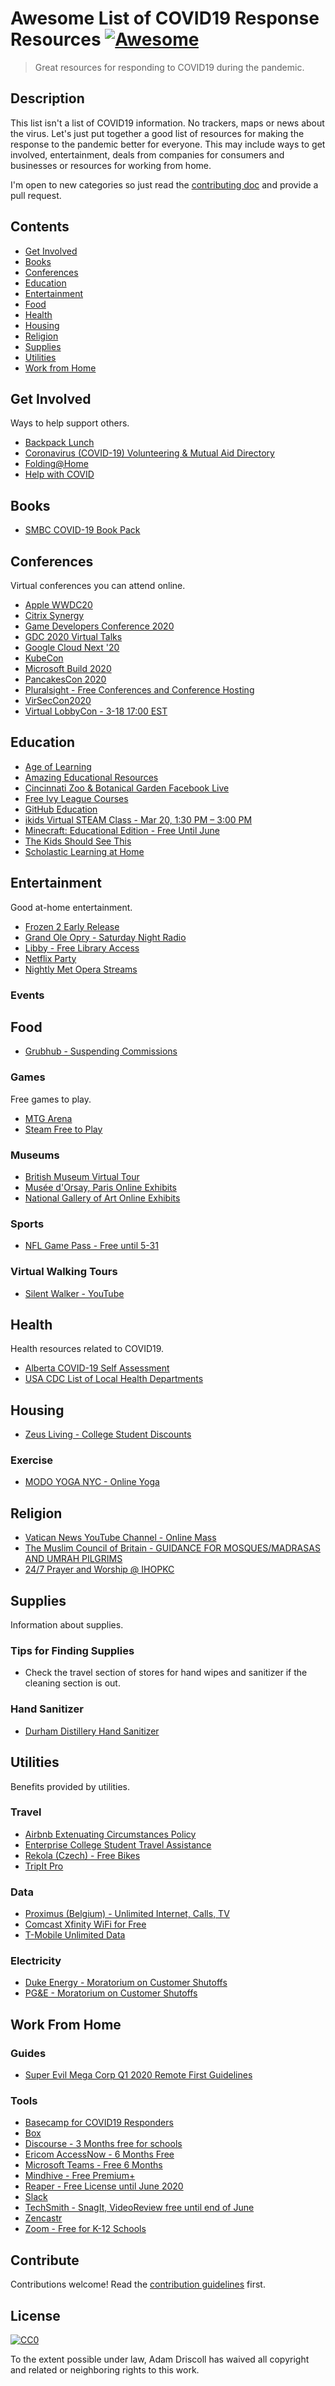 # Awesome List of COVID19 Response Resources [![Awesome](https://awesome.re/badge.svg)](https://awesome.re)

> Great resources for responding to COVID19 during the pandemic. 

## Description

This list isn't a list of COVID19 information. No trackers, maps or news about the virus. Let's just put together a good list of resources for making the response to the pandemic better for everyone.  This may include ways to get involved, entertainment, deals from companies for consumers and businesses or resources for working from home. 

I'm open to new categories so just read the [contributing doc](contributing.md) and provide a pull request. 

## Contents

- [Get Involved](#get-involved)
- [Books](#books)
- [Conferences](#conferences)
- [Education](#education)
- [Entertainment](#entertainment)
- [Food](#food)
- [Health](#health)
- [Housing](#housing)
- [Religion](#religion)
- [Supplies](#supplies)
- [Utilities](#utilities)
- [Work from Home](#work-from-home)

## Get Involved

Ways to help support others. 

- [Backpack Lunch](https://app.backpacklunch.com/)
- [Coronavirus (COVID-19) Volunteering & Mutual Aid Directory](https://www.coronavolunteer.org/)
- [Folding@Home](https://github.com/FoldingAtHome/coronavirus)
- [Help with COVID](https://helpwithcovid.com/)

## Books

- [SMBC COVID-19 Book Pack](https://www.smbc-comics.com/covid/)

## Conferences

Virtual conferences you can attend online. 

- [Apple WWDC20](https://developer.apple.com/wwdc20/)
- [Citrix Synergy](https://www.citrix.com/blogs/2020/03/17/update-on-citrix-synergy-2020/)
- [Game Developers Conference 2020](https://gdconf.com/news/game-developers-conference-2020-announces-virtual-awards-and-talk-schedule)
- [GDC 2020 Virtual Talks](https://www.twitch.tv/GDC)
- [Google Cloud Next '20](https://cloud.withgoogle.com/next/sf)
- [KubeCon](https://events.linuxfoundation.org/kubecon-cloudnativecon-europe/)
- [Microsoft Build 2020](https://www.microsoft.com/en-us/build)
- [PancakesCon 2020](https://tisiphone.net/2020/03/15/pancakescon-2020-quarantine-edition/)
- [Pluralsight - Free Conferences and Conference Hosting](https://learn.pluralsight.com/conference-offers/2020/conferences)
- [VirSecCon2020](https://virseccon.com/)
- [Virtual LobbyCon - 3-18 17:00 EST](https://twitter.com/RayRedacted/status/1240346151167168514?s=20)

## Education 

- [Age of Learning](https://thejournal.com/articles/2020/03/12/age-of-learning-offers-free-access-for-elementary-schools-affected-by-coronavirus.aspx)
- [Amazing Educational Resources](http://www.amazingeducationalresources.com/)
- [Cincinnati Zoo & Botanical Garden Facebook Live](https://www.facebook.com/cincinnatizoo/posts/10158043843010479?hc_location=ufi)
- [Free Ivy League Courses](https://www.freecodecamp.org/news/ivy-league-free-online-courses-a0d7ae675869/?fbclid=IwAR2cV8gDyCjQQDdAyo-PsT8Xu9dNmeBHTqj2a7fBpC2weUsWF69dy9ylur4) 
- [GitHub Education](https://education.github.com/benefits)
- [ikids Virtual STEAM Class - Mar 20, 1:30 PM – 3:00 PM](https://www.thespur.com/events/ikids-virtual-steam-class?utm_medium=social&utm_source=twitter&utm_campaign=postfity&utm_content=postfityd2725)
- [Minecraft: Educational Edition - Free Until June](https://education.minecraft.net/blog/microsoft-extends-access-to-minecraft-education-edition-and-resources-to-support-remote-learning)
- [The Kids Should See This](https://thekidshouldseethis.com/)
- [Scholastic Learning at Home](https://classroommagazines.scholastic.com/support/learnathome.html)

## Entertainment

Good at-home entertainment. 

- [Frozen 2 Early Release](https://movies.disney.com/watch-at-home)
- [Grand Ole Opry - Saturday Night Radio](https://www.opry.com/covid19/?2020-03-14-1140)
- [Libby - Free Library Access](https://apps.apple.com/app/id1076402606?fbclid=IwAR1KghNvPWqreuKvjJwg2xN0POCxRxkp019YtzTGsACRXAO_mEp-5rOTYBo)
- [Netflix Party](https://www.netflixparty.com/)
- [Nightly Met Opera Streams](https://www.metopera.org/about/press-releases/met-to-launch-nightly-met-opera-streams-a-free-series-of-encore-live-in-hd-presentations-streamed-on-the-company-website-during-the-coronavirus-closure/)

### Events

## Food

- [Grubhub - Suspending Commissions](https://media.grubhub.com/media/press-releases/press-release-details/2020/Grubhub-and-Major-Cities-Across-the-US-Launch-Economic-Relief-Effort-up-to-100-Million-for-Independent-Restaurants-and-Delivery-Partners-Impacted-by-COVID-19/default.aspx)

### Games 

Free games to play. 

- [MTG Arena](https://magic.wizards.com/en/mtgarena)
- [Steam Free to Play](https://store.steampowered.com/genre/Free%20to%20Play/)

### Museums

- [British Museum Virtual Tour](https://britishmuseum.withgoogle.com/)
- [Musée d'Orsay, Paris Online Exhibits](https://artsandculture.google.com/partner/musee-dorsay-paris?hl=en)
- [National Gallery of Art Online Exhibits](https://artsandculture.google.com/partner/national-gallery-of-art-washington-dc?hl=en)

### Sports

- [NFL Game Pass - Free until 5-31](https://profootballtalk.nbcsports.com/2020/03/18/nfl-offering-complimentary-access-to-nfl-game-pass/)

### Virtual Walking Tours

- [Silent Walker - YouTube](https://www.youtube.com/channel/UCqd3PhBFMN4StMCJKh6Waww)

## Health

Health resources related to COVID19. 

- [Alberta COVID-19 Self Assessment](https://myhealth.alberta.ca/journey/covid-19/Pages/COVID-Self-Assessment.aspx?fbclid=IwAR0axU0zsL2k8XTySooWoNSs0O_u6DnTNqpQYMoc4bD2oeCpj_UDHvksfZ4)
- [USA CDC List of Local Health Departments](https://www.cdc.gov/publichealthgateway/healthdirectories/healthdepartments.html)

## Housing 

- [Zeus Living - College Student Discounts](https://zeusliving.com/cities/university-2020)

### Exercise 

- [MODO YOGA NYC - Online Yoga](https://modoyoga.com/nyc/)

## Religion 

- [Vatican News YouTube Channel - Online Mass](https://www.youtube.com/channel/UC7E-LYc1wivk33iyt5bR5zQ)
- [The Muslim Council of Britain - GUIDANCE FOR MOSQUES/MADRASAS AND UMRAH PILGRIMS](https://mcb.org.uk/mcb-updates/coronavirus-guidance-for-mosques-and-madrassas/)
- [24/7 Prayer and Worship @ IHOPKC](https://www.ihopkc.org/prayerroom/)

## Supplies

Information about supplies.

### Tips for Finding Supplies

- Check the travel section of stores for hand wipes and sanitizer if the cleaning section is out.

### Hand Sanitizer

- [Durham Distillery Hand Sanitizer](https://durhamdistillery.com/pages/covid-19-sanitizing-solution-donation-program)

## Utilities

Benefits provided by utilities. 

### Travel

- [Airbnb Extenuating Circumstances Policy](https://news.airbnb.com/extenuating-circumstances-policy-activated-around-the-world/)
- [Enterprise College Student Travel Assistance](https://www.enterprise.com/en/car-rental/deals/young-driver.html)
- [Rekola (Czech) - Free Bikes](https://www.rekola.cz/)
- [TripIt Pro](https://www.tripit.com/web/covid-19-update)

### Data

- [Proximus (Belgium) - Unlimited Internet, Calls, TV](https://www.proximus.be/en/id_b_cr_proximus_helps/personal/blog/news/be-the-first-to-know/proximus-helps.html)
- [Comcast Xfinity WiFi for Free](https://corporate.comcast.com/covid-19)
- [T-Mobile Unlimited Data](https://www.t-mobile.com/news/t-mobile-update-on-covid-19-response)

### Electricity

- [Duke Energy - Moratorium on Customer Shutoffs](https://twitter.com/DukeEnergy/status/1238529972043743233?s=20)
- [PG&E - Moratorium on Customer Shutoffs](https://www.pge.com/en/about/newsroom/newsdetails/index.page?title=20200312_pges_pandemic_response_includes_precautionary_health_and_safety_actions_moratorium_on_customer_shutoffs_for_nonpayment)

## Work From Home 

### Guides

- [Super Evil Mega Corp Q1 2020 Remote First Guidelines](https://www.superevilmegacorp.com/blog/2020/3/4/sharing-our-remote-first-processes-tools-and-guidelines-for-fellow-corona-dodgers)

### Tools

- [Basecamp for COVID19 Responders](https://twitter.com/dhh/status/1240352269704388608?s=20)
- [Box](https://blog.box.com/box-response-covid-19)
- [Discourse - 3 Months free for schools](https://twitter.com/discourse/status/1239661198317989889?s=20)
- [Ericom AccessNow - 6 Months Free](https://www.ericom.com/business-continuity-tips/?utm_campaign=Oktopost-Secure+Browsing&utm_content=Oktopost-twitter-&utm_medium=social&utm_source=twitter)
- [Microsoft Teams - Free 6 Months](https://www.pcworld.com/article/3530374/microsofts-solution-for-covid-19-is-a-free-teams-subscription-for-six-months.html)
- [Mindhive - Free Premium+](https://blog.mindhive.org/mindhive-is-offering-free-premium-during-covid-19-pandemic)
- [Reaper - Free License until June 2020](https://www.reaper.fm/)
- [Slack](https://slackhq.com/business-continuity-plan-covid-19)
- [TechSmith - SnagIt, VideoReview free until end of June](https://discover.techsmith.com/remote-techsmith)
- [Zencastr](http://blog.zencastr.com/blog/2020/3/17/corona-virus-response-were-lifting-limits-for-hobbyist-users)
- [Zoom - Free for K-12 Schools](https://blog.zoom.us/wordpress/2020/03/13/how-to-use-zoom-for-online-learning/)


## Contribute

Contributions welcome! Read the [contribution guidelines](contributing.md) first.

## License

[![CC0](https://mirrors.creativecommons.org/presskit/buttons/88x31/svg/cc-zero.svg)](https://creativecommons.org/publicdomain/zero/1.0)

To the extent possible under law, Adam Driscoll has waived all copyright and
related or neighboring rights to this work.
